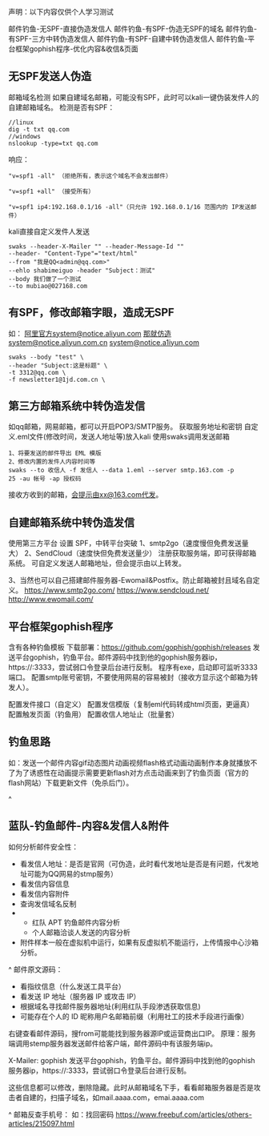 声明：以下内容仅供个人学习测试

邮件钓鱼-无SPF-直接伪造发信人
邮件钓鱼-有SPF-伪造无SPF的域名
邮件钓鱼-有SPF-三方中转伪造发信人
邮件钓鱼-有SPF-自建中转伪造发信人
邮件钓鱼-平台框架gophish程序-优化内容&收信&页面


## **无SPF发送人伪造**
邮箱域名检测
如果自建域名邮箱，可能没有SPF，此时可以kali一键伪装发件人的自建邮箱域名。
检测是否有SPF：
```
//linux
dig -t txt qq.com 
//windows
nslookup -type=txt qq.com 
```
响应：
```
"v=spf1 -all" （拒绝所有，表示这个域名不会发出邮件）

"v=spf1 +all" （接受所有）

"v=spf1 ip4:192.168.0.1/16 -all"（只允许 192.168.0.1/16 范围内的 IP发送邮件）
```
kali直接自定义发件人发送
```
swaks --header-X-Mailer "" --header-Message-Id ""
--header- "Content-Type"="text/html" 
--from "我是QQ<admin@qq.com>" 
--ehlo shabimeiguo -header "Subject：测试" 
--body 我们做了一个测试 
--to mubiao@027168.com
```
## **有SPF，修改邮箱字眼，造成无SPF**
如：
阿里官方system@notice.aliyun.com
那就仿造system@notice.aliyun.com.cn
system@notice.a1iyun.com
```
swaks --body "test" \
--header "Subject:这是标题" \
-t 3312@qq.com \
-f newsletter1@1jd.com.cn \
```

## **第三方邮箱系统中转伪造发信**
如qq邮箱，网易邮箱，都可以开启POP3/SMTP服务。
获取服务地址和密钥
自定义.eml文件(修改时间，发送人地址等)放入kali
使用swaks调用发送邮箱
```
1、将要发送的邮件导出 EML 模版
2、修改内置的发件人内容时间等
swaks --to 收信人 -f 发信人 --data 1.eml --server smtp.163.com -p
25 -au 帐号 -ap 授权码
```
接收方收到的邮箱，会提示由xx@163.com代发。

## **自建邮箱系统中转伪造发信**
使用第三方平台
设置 SPF，中转平台突破
1、smtp2go（速度慢但免费发送量大）
2、SendCloud（速度快但免费发送量少）
注册获取服务端，即可获得邮箱系统。
可自定义发送人邮箱地址，但会提示由以上转发。

3、当然也可以自己搭建邮件服务器-Ewomail&Postfix。防止邮箱被封且域名自定义。
https://www.smtp2go.com/
https://www.sendcloud.net/
http://www.ewomail.com/




## **平台框架gophish程序**
含有各种钓鱼模板
下载部署：<https://github.com/gophish/gophish/releases>
发送平台gophish，钓鱼平台。邮件源码中找到他的gophish服务器ip，https://:3333，尝试弱口令登录后台进行反制。
程序有exe，启动即可监听3333端口。
配置smtp账号密钥，不要使用网易的容易被封（接收方显示这个邮箱为转发人）。

配置发件接口（自定义）
配置发信模版（复制eml代码转成html页面，更逼真）
配置触发页面（钓鱼用）
配置收信人地址止（批量套）


## **钓鱼思路**
如：发送一个邮件内容gif动态图片动画视频flash格式动画动画制作本身就播放不了为了诱惑性在动画提示需要更新flash对方点击动画来到了钓鱼页面（官方的flash网站）下载更新文件（免杀后门）。



^
## **蓝队-钓鱼邮件-内容&发信人&附件**
如何分析邮件安全性：
* 看发信人地址：是否是官网（可伪造，此时看代发地址是否是有问题，代发地址可能为QQ网易的stmp服务）
* 看发信内容信息
* 看发信内容附件
* 查询发信域名反制
* * 红队 APT 钓鱼邮件内容分析
  * 个人邮箱洽谈人发送的内容分析
* 附件样本一般在虚拟机中运行，如果有反虚拟机不能运行，上传情报中心沙箱分析。

^
邮件原文源码：
* 看指纹信息（什么发送工具平台）
* 看发送 IP 地址（服务器 IP 或攻击 IP）
* 根据域名寻找邮件服务器地址(利用红队手段渗透获取信息)
* 可能存在个人的 ID 昵称用户名邮箱前缀（利用社工的技术手段进行画像）

右键查看邮件源码，搜from可能能找到服务器源IP或运营商出口IP。
原理：服务端调用stemp服务器发送邮件给客户端，邮件源码中有该服务端ip。

X-Mailer: gophish
发送平台gophish，钓鱼平台。邮件源码中找到他的gophish服务器ip，https://:3333，尝试弱口令登录后台进行反制。


这些信息都可以修改，删除隐藏。此时从邮箱域名下手，看看邮箱服务器是否是攻击者自建的，扫描子域名，如mail.aaaa.com，emai.aaaa.com


^
邮箱反查手机号：
如：找回密码
<https://www.freebuf.com/articles/others-articles/215097.html>